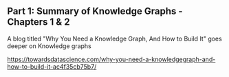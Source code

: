 ## Part 1: Summary of Knowledge Graphs - Chapters 1 & 2

A blog titled "Why You Need a Knowledge Graph, And How to Build It" goes deeper on Knowledge graphs

https://towardsdatascience.com/why-you-need-a-knowledgegraph-and-how-to-build-it-ac4f35cb75b7/